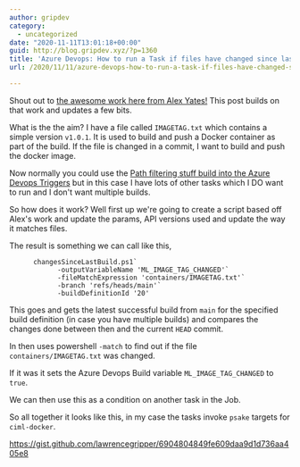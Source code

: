 ```yaml
---
author: gripdev
category:
  - uncategorized
date: "2020-11-11T13:01:18+00:00"
guid: http://blog.gripdev.xyz/?p=1360
title: 'Azure Devops: How to run a Task if files have changed since last build'
url: /2020/11/11/azure-devops-how-to-run-a-task-if-files-have-changed-since-last-build/

---
```

Shout out to [the awesome work here from Alex Yates!](http://workingwithdevs.com/azure-devops-services-api-powershell-hosted-build-agents/) This post builds on that work and updates a few bits.

What is the the aim? I have a file called `IMAGETAG.txt` which contains a simple version `v1.0.1`. It is used to build and push a Docker container as part of the build. If the file is changed in a commit, I want to build and push the docker image.

Now normally you could use the [Path filtering stuff build into the Azure Devops Triggers](https://docs.microsoft.com/en-us/azure/devops/pipelines/repos/azure-repos-git?view=azure-devops&tabs=yaml#paths) but in this case I have lots of other tasks which I DO want to run and I don't want multiple builds.

So how does it work? Well first up we're going to create a script based off Alex's work and update the params, API versions used and update the way it matches files.

The result is something we can call like this,  

```
      changesSinceLastBuild.ps1`
            -outputVariableName 'ML_IMAGE_TAG_CHANGED'`
            -fileMatchExpression 'containers/IMAGETAG.txt'`
            -branch 'refs/heads/main'`
            -buildDefinitionId '20'

```

This goes and gets the latest successful build from `main` for the specified build definition (in case you have multiple builds) and compares the changes done between then and the current `HEAD` commit.

In then uses powershell `-match` to find out if the file `containers/IMAGETAG.txt` was changed.

If it was it sets the Azure Devops Build variable `ML_IMAGE_TAG_CHANGED` to `true`.

We can then use this as a condition on another task in the Job.

So all together it looks like this, in my case the tasks invoke `psake` targets for `ciml-docker`.

https://gist.github.com/lawrencegripper/6904804849fe609daa9d1d736aa405e8

